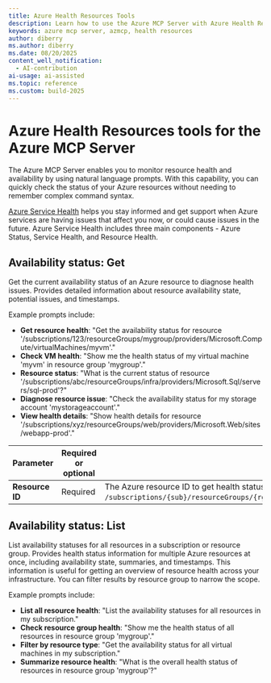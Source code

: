 ```yaml
---
title: Azure Health Resources Tools 
description: Learn how to use the Azure MCP Server with Azure Health Resources.
keywords: azure mcp server, azmcp, health resources
author: diberry
ms.author: diberry
ms.date: 08/20/2025
content_well_notification: 
  - AI-contribution
ai-usage: ai-assisted
ms.topic: reference
ms.custom: build-2025
--- 
```

# Azure Health Resources tools for the Azure MCP Server

The Azure MCP Server enables you to monitor resource health and availability by using natural language prompts. With this capability, you can quickly check the status of your Azure resources without needing to remember complex command syntax.

[Azure Service Health](/azure/service-health/) helps you stay informed and get support when Azure services are having issues that affect you now, or could cause issues in the future. Azure Service Health includes three main components - Azure Status, Service Health, and Resource Health.

## Availability status: Get

Get the current availability status of an Azure resource to diagnose health issues. 
Provides detailed information about resource availability state, potential issues, and timestamps. 

Example prompts include:

- **Get resource health**: "Get the availability status for resource '/subscriptions/123/resourceGroups/mygroup/providers/Microsoft.Compute/virtualMachines/myvm'."
- **Check VM health**: "Show me the health status of my virtual machine 'myvm' in resource group 'mygroup'."
- **Resource status**: "What is the current status of resource '/subscriptions/abc/resourceGroups/infra/providers/Microsoft.Sql/servers/sql-prod'?"
- **Diagnose resource issue**: "Check the availability status for my storage account 'mystorageaccount'."
- **View health details**: "Show health details for resource '/subscriptions/xyz/resourceGroups/web/providers/Microsoft.Web/sites/webapp-prod'."

| Parameter |  Required or optional | Description |
|-----------|----------|-------------|
| **Resource ID** | Required | The Azure resource ID to get health status for (for example, `/subscriptions/{sub}/resourceGroups/{rg}/providers/Microsoft.Compute/virtualMachines/{vm}`). |


## Availability status: List

List availability statuses for all resources in a subscription or resource group.
Provides health status information for multiple Azure resources at once, including availability state, summaries, and timestamps. This information is useful for getting an overview of resource health across your infrastructure. You can filter results by resource group to narrow the scope.

Example prompts include:

- **List all resource health**: "List the availability statuses for all resources in my subscription."
- **Check resource group health**: "Show me the health status of all resources in resource group 'mygroup'."
- **Filter by resource type**: "Get the availability status for all virtual machines in my subscription."
- **Summarize resource health**: "What is the overall health status of resources in resource group 'mygroup'?"
